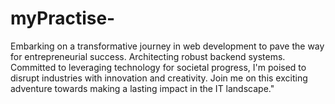 # myPractise-
Embarking on a transformative journey in web development to pave the way for entrepreneurial success. Architecting robust backend systems. Committed to leveraging technology for societal progress, I'm poised to disrupt industries with innovation and creativity. Join me on this exciting adventure towards making a lasting impact in the IT landscape."
